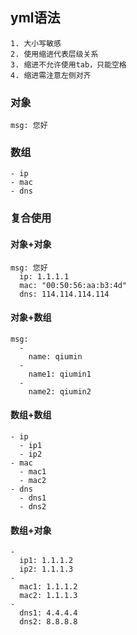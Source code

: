 ## yml语法

	1. 大小写敏感
	2. 使用缩进代表层级关系
	3. 缩进不允许使用tab，只能空格
	4. 缩进需注意左侧对齐

### 对象

```
msg: 您好
```
### 数组

```
- ip
- mac
- dns
```

### 复合使用
#### 对象+对象
```
msg: 您好
  ip: 1.1.1.1
  mac: "00:50:56:aa:b3:4d"
  dns: 114.114.114.114
```

#### 对象+数组
```
msg:
  - 
    name: qiumin
  - 
    name1: qiumin1
  - 
    name2: qiumin2
```

#### 数组+数组
```
- ip
  - ip1
  - ip2
- mac
  - mac1
  - mac2
- dns
  - dns1
  - dns2
```
#### 数组+对象
```
-
  ip1: 1.1.1.2
  ip2: 1.1.1.3
-
  mac1: 1.1.1.2
  mac2: 1.1.1.3
-
  dns1: 4.4.4.4
  dns2: 8.8.8.8
```
